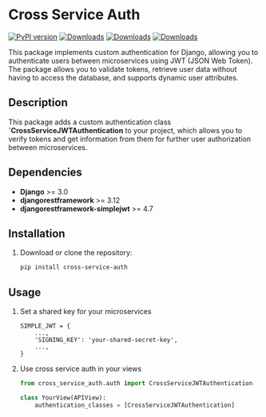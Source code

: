 # Cross Service Auth

[![PyPI version](https://badge.fury.io/py/cross-service-auth.svg)](https://badge.fury.io/py/cross-service-auth)
[![Downloads](https://pepy.tech/badge/cross-service-auth)](https://pepy.tech/project/cross-service-auth)
[![Downloads](https://pepy.tech/badge/cross-service-auth/month)](https://pepy.tech/project/cross-service-auth)
[![Downloads](https://pepy.tech/badge/cross-service-auth/week)](https://pepy.tech/project/cross-service-auth)

This package implements custom authentication for Django, allowing you to authenticate users between microservices using JWT (JSON Web Token). The package allows you to validate tokens, retrieve user data without having to access the database, and supports dynamic user attributes.

## Description

This package adds a custom authentication class **`CrossServiceJWTAuthentication** to your project, which allows you to verify tokens and get information from them for further user authorization between microservices.

## Dependencies

- **Django** >= 3.0
- **djangorestframework** >= 3.12
- **djangorestframework-simplejwt** >= 4.7

## Installation

1. Download or clone the repository:

   ```bash
   pip install cross-service-auth
   ````
   
## Usage

1. Set a shared key for your microservices
   ```
   SIMPLE_JWT = {
       ...,
       'SIGNING_KEY': 'your-shared-secret-key',
       ...,
   }
   ```

2. Use cross service auth in your views

   ```python
   from cross_service_auth.auth import CrossServiceJWTAuthentication

   class YourView(APIView):
       authentication_classes = [CrossServiceJWTAuthentication]
   ```